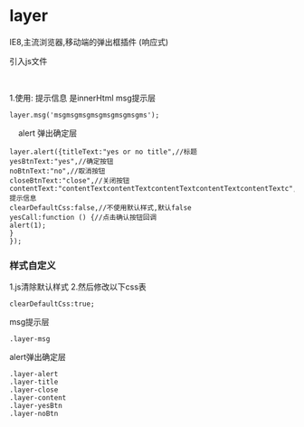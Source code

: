 # layer   
IE8,主流浏览器,移动端的弹出框插件 (响应式)


引入js文件

    <script type="text/javascript" src="carousel.js"></script>

1.使用: 提示信息 是innerHtml
msg提示层

    layer.msg('msgmsgmsgmsgmsgmsgmsgms');
    
alert 弹出确定层


    layer.alert({titleText:"yes or no title",//标题
    yesBtnText:"yes",//确定按钮
    noBtnText:"no",//取消按钮
    closeBtnText:"close",//关闭按钮
    contentText:"contentTextcontentTextcontentTextcontentTextcontentTextc",//提示信息
    clearDefaultCss:false,//不使用默认样式,默认false
    yesCall:function () {//点击确认按钮回调
    alert(1);
    }
    });


### 样式自定义   

1.js清除默认样式 2.然后修改以下css表


    clearDefaultCss:true;

msg提示层 

    .layer-msg


alert弹出确定层


    .layer-alert
    .layer-title
    .layer-close
    .layer-content
    .layer-yesBtn
    .layer-noBtn
